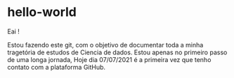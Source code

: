# hello-world

Eai ! 

Estou fazendo este git, com o objetivo de documentar toda a minha tragetória de estudos de Ciencia de dados. 
Estou apenas no primeiro passo de uma longa jornada, Hoje dia 07/07/2021 é a primeira vez que tenho contato com a plataforma GitHub. 
